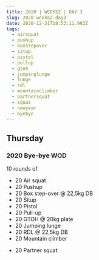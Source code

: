 ```yaml
---
title: 2020 | WEEK52 | DAY 3
slug: 2020-week52-day3
date: 2020-12-31T18:53:11.902Z
tags:
  - airsquat
  - pushup
  - boxstepover
  - situp
  - pistol
  - pullup
  - gtoh
  - jumpinglunge
  - lunge
  - rdl
  - mountainclimber
  - partnersquat
  - squat
  - newyear
  - byebye
---
```

## Thursday

### 2020 Bye-bye WOD

10 rounds of

* 20 Air squat
* 20 Pushup
* 20 Box step-over @ 22,5kg DB
* 20 Situp
* 20 Pistol
* 20 Pull-up
* 20 GTOH @ 20kg plate
* 20 Jumping lunge
* 20 RDL @ 22,5kg DB
* 20 Mountain climber

+ 20 Partner squat